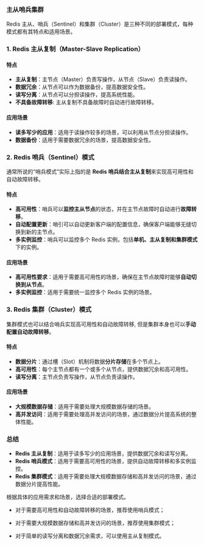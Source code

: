 ### 主从哨兵集群

Redis 主从、哨兵（Sentinel）和集群（Cluster）是三种不同的部署模式，每种模式都有其特点和适用场景。

### 1. Redis 主从复制（Master-Slave Replication）

#### 特点

- **主从复制**：主节点（Master）负责写操作，从节点（Slave）负责读操作。
- **数据冗余**：从节点可以作为数据备份，提高数据安全性。
- **读写分离**：从节点可以分担读操作，提高系统性能。
- **不具备故障转移**: 主从复制不具备故障时自动进行故障转移。

#### 应用场景

- **读多写少的应用**：适用于读操作较多的场景，可以利用从节点分担读操作。
- **数据备份**：适用于需要数据冗余的场景，提高数据安全性。

### 2. Redis 哨兵（Sentinel）模式

通常所说的“哨兵模式”实际上指的是 **Redis 哨兵结合主从复制**来实现高可用性和自动故障转移。

#### 特点

- **高可用性**：哨兵可以**监控主从节点**的状态，并在主节点故障时自动进行**故障转移**。
- **自动配置更新**：哨引可以自动更新客户端的配置信息，确保客户端能够无缝切换到新的主节点。
- **多实例监控**：哨兵可以监控多个 Redis 实例，包括**单机、主从复制和集群模式**下的实例。

#### 应用场景

- **高可用性要求**：适用于需要高可用性的场景，确保在主节点故障时能够**自动切换到从节点**。
- **多实例监控**：适用于需要统一监控多个 Redis 实例的场景。

### 3. Redis 集群（Cluster）模式

集群模式也可以结合哨兵实现高可用性和自动故障转移, 但是集群本身也可以**手动配置自动故障转移**。

#### 特点

- **数据分片**：通过槽（Slot）机制将数据**分片存储**在多个节点上。
- **高可用性**：每个主节点都有一个或多个从节点，提供数据冗余和高可用性。
- **读写分离**：主节点负责写操作，从节点负责读操作。

#### 应用场景

- **大规模数据存储**：适用于需要处理大规模数据存储的场景。
- **高并发访问**：适用于需要处理高并发访问的场景，通过数据分片提高系统的整体性能。

### 总结

- **Redis 主从复制**：适用于读多写少的应用场景，提供数据冗余和读写分离。
- **Redis 哨兵模式**：适用于需要高可用性的场景，提供自动故障转移和多实例监控。
- **Redis 集群模式**：适用于需要处理大规模数据存储和高并发访问的场景，通过数据分片提高性能。

根据具体的应用需求和场景，选择合适的部署模式。

- 对于需要高可用性和自动故障转移的场景，推荐使用哨兵模式；

- 对于需要大规模数据存储和高并发访问的场景，推荐使用集群模式；
- 对于简单的读写分离和数据冗余需求，可以使用主从复制模式。